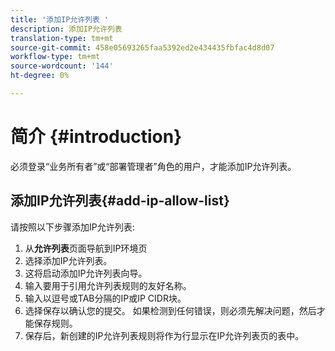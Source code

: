 ```yaml
---
title: '添加IP允许列表 '
description: 添加IP允许列表
translation-type: tm+mt
source-git-commit: 458e05693265faa5392ed2e434435fbfac4d8d07
workflow-type: tm+mt
source-wordcount: '144'
ht-degree: 0%

---
```



# 简介 {#introduction}

必须登录“业务所有者”或“部署管理者”角色的用户，才能添加IP允许列表。

## 添加IP允许列表{#add-ip-allow-list}

请按照以下步骤添加IP允许列表:

1. 从&#x200B;**允许列表**&#x200B;页面导航到IP环境页
1. 选择添加IP允许列表。
1. 这将启动添加IP允许列表向导。
1. 输入要用于引用允许列表规则的友好名称。
1. 输入以逗号或TAB分隔的IP或IP CIDR块。
1. 选择保存以确认您的提交。 如果检测到任何错误，则必须先解决问题，然后才能保存规则。
1. 保存后，新创建的IP允许列表规则将作为行显示在IP允许列表页的表中。
